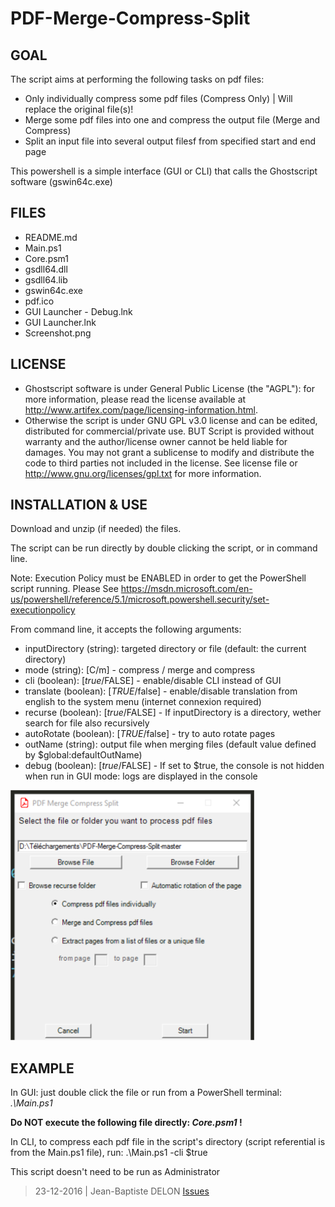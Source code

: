 # PDF-Merge-Compress-Split

## GOAL

The script aims at performing the following tasks on pdf files:
- Only individually compress some pdf files (Compress Only) | Will replace the original file(s)!
- Merge some pdf files into one and compress the output file (Merge and Compress)
- Split an input file into several output filesf from specified start and end page

This powershell is a simple interface (GUI or CLI) that calls the Ghostscript software (gswin64c.exe)

## FILES

- README.md
- Main.ps1
- Core.psm1
- gsdll64.dll
- gsdll64.lib
- gswin64c.exe
- pdf.ico
- GUI Launcher - Debug.lnk
- GUI Launcher.lnk
- Screenshot.png

## LICENSE

- Ghostscript software is under General Public License (the "AGPL"): for more information, please read the
license available at http://www.artifex.com/page/licensing-information.html.
- Otherwise the script is under GNU GPL v3.0 license and can be edited, 
distributed for commercial/private use.
BUT
Script is provided without warranty and the author/license
owner cannot be held liable for damages.
You may not grant a sublicense to modify and distribute the code to
third parties not included in the license.
See license file or http://www.gnu.org/licenses/gpl.txt for more 
information.

## INSTALLATION & USE

Download and unzip (if needed) the files.

The script can be run directly by double clicking the script, or in command line.

Note: Execution Policy must be ENABLED in order to get the PowerShell script running.
Please See https://msdn.microsoft.com/en-us/powershell/reference/5.1/microsoft.powershell.security/set-executionpolicy

From command line, it accepts the following arguments:
- inputDirectory (string): targeted directory or file (default: the current directory)
- mode (string): [C/m] - compress / merge and compress
- cli (boolean): [$true/$FALSE] - enable/disable CLI instead of GUI
- translate (boolean): [$TRUE/$false] - enable/disable translation from english to the system menu (internet connexion required)
- recurse (boolean): [$true/$FALSE] - If inputDirectory is a directory, wether search for file also recursively
- autoRotate (boolean): [$TRUE/$false] - try to auto rotate pages
- outName (string): output file when merging files (default value defined by $global:defaultOutName)
- debug (boolean): [$true/$FALSE] - If set to $true, the console is not hidden when run in GUI mode: logs are displayed in the console

![Screenshot](https://github.com/JayBeeDe/PDF-Merge-Compress-Split/raw/master/Screenshot.png)

## EXAMPLE

In GUI: just double click the file or run from a PowerShell terminal:
_.\Main.ps1_

**Do NOT execute the following file directly: _Core.psm1_ !**

In CLI, to compress each pdf file in the script's directory (script referential is from the Main.ps1 file), run:
.\Main.ps1 -cli $true

This script doesn't need to be run as Administrator
> 23-12-2016 | Jean-Baptiste DELON
[Issues](https://github.com/JayBeeDe/PDF-Merge-Compress-Split/issues)
